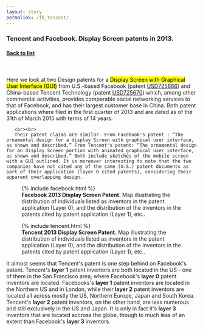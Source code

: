 ```yaml
---
layout: story
permalink: /fb_tencent/
---
```


   <div class="story-text">
	   <h3>
	      Tencent and Facebook. Display Screen patents in 2013.
	   </h3>
	   <h4>
	      <A class="page-link" href="{{ "/story" | relative_url }}#anchor-list">Back to list</A>
	   </h4>
	   <br><br>
       Here we look at two Design patents for a <mark>Display Screen with Graphical User Interface (GUI)</mark> from U.S.-based Facebook (patent <a class="page-link" href="https://patents.google.com/patent/USD725666S1/en?oq=USD725666">USD725666</a>) and China-based Tencent Technology (patent <a class="page-link" href="https://patents.google.com/patent/USD725670S1/en?oq=USD725670">USD725670</a>) which, among other commercial activities, provides comparable social networking services to that of Facebook, and has their largest customer base in China. Both patent applications where filed in the first quarter of 2013 and are dated as of the 31th of March 2015 with terms of 14 years.

       <br><br>
       Their patent claims are similar. From Facebook's patent : “The ornamental design for a display Screen with graphical user interface, as shown and described.” From Tencent's patent: “The ornamental design for an display Screen portion with animated graphical user interface, as shown and described.” Both include sketches of the mobile screen with a GUI outlined. It is moreover interesting to note that the two companies have not cited any of the same (U.S.) patent documents as part of their application (layer 0 cited patents), considering their apparent overlapping design.
   </div>
 
   <div class="story-figure">
      <figure>
      {% include facebook.html %}
      <figcaption> <b>Facebook 2013 Display Screen Patent.</b> Map illustrating the distribution of individuals listed as inventors in the patent application (Layer 0), and the distribution of the inventors in the patents cited by patent application (Layer 1), etc.. </figcaption>
      </figure>
   </div>
   
   <div class="story-text">
   </div>

   <div class="story-figure">
      <figure>
      {% include tencent.html %}
      <figcaption> <b>Tencent 2013 Display Screen Patent.</b> Map illustrating the distribution of individuals listed as inventors in the patent application (Layer 0), and the distribution of the inventors in the patents cited by patent application (Layer 1), etc.. </figcaption>
      </figure>
      
      
   <div class="story-text">
   
   It almost seems that Tencent's patent is one step behind on Facebook's patent. Tencent's <b>layer 1</b> patent inventors are both located in the US - one of them in the San Francisco area, where Facebook's <b>layer 0</b> patent inventors are located. Facebooks's <b>layer 1</b> patent inventors are located in the Northern US and in London, while their <b>layer 2</b> patent inventors are located all across mostly the US, Northern Europe, Japan and South Korea. Tencent's <b>layer 2</b> patent inventors, on the other hand, are less numerous and still exclusively in the US and Japan. It is only in fact it's <b>layer 3</b> inventors that are located accross the globe, though to much less of an extent than Facebook's <b>layer 3</b> inventors.
    
   </div>
